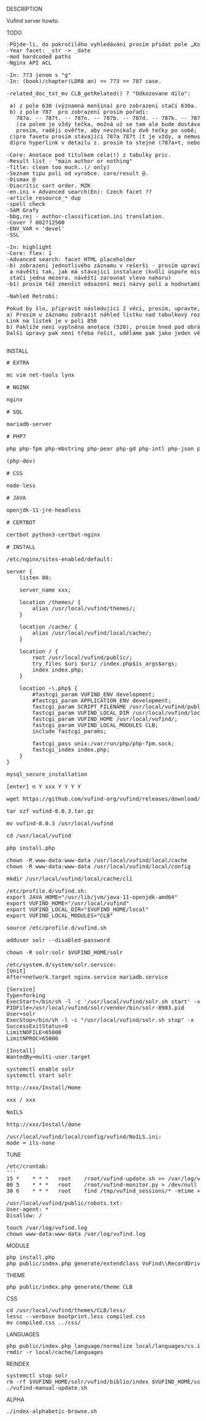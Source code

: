 DESCRIPTION

Vufind server howto.

TODO
<pre>
-Půjde-li, do pokročilého vyhledávání prosím přidat pole „Konspekt“ (=“Obor“=072a), „MDT“, „OCR přepis RETROBI“, „Aktuální excerpce“, „Ukončená excerpce“, „Systémové číslo“ a „Excerptor“  (v klidu v tomto pořadí)
-Year facet: _str -> _date
-mod hardcoded paths
-Nginx API ACL

-In: 773 jenom s "g"
-In: (book)/chapter(LDR8 an) => 773 == 787 case.

-related_doc_txt_mv CLB_getRelated() ? "Odkozovane dilo":

 a) z pole 630 (významná menšina) pro zobrazení stačí 630a. 630l. 630p. 630s
 b) z pole 787  pro zobrazení prosím pořadí:
   787a. -- 787t. -- 787n. -- 787b. -- 787d. -- 787k. -- 787h. -- 787x. -- 787z. [787-4]
   (za polem je vždy tečka, možná už se tam ale bude dostávat přímo ze záznamu;
   prosím, raději ověřte, aby nevznikaly dvě tečky po sobě; oddělující znak je spojovník = krátká pomlčka)
 c)pro fasetu prosím stávající 787a 787t (t je vždy, a nemusí být pokaždé) nebo 630alps
 d)pro hyperlink v detailu z. prosím to stejné (787a+t, nebo 630alps)

-Core: Anotace pod titulkem cela(!) z tabulky pric.
-Result list - "main author or nothing"
-Title: clean too much..(/ only)
-Seznam tipu poli od vyrobce. core/result @.
-Dismax @
-Diacritic sort order. MZK
-en.ini + Advanced search(En): Czech facet ??
-article_resource_* dup
-spell check
-SAM Grafy
-bbg,rej - author-classification.ini translation.
-Cover ? 002712500
-ENV_VAR = 'devel'
-SSL

-In: highlight
-Core: flex: 1
-Advanced search: facet HTML placeholder
-b) zobrazení jednotlivého záznamu v rešerši - prosím upravit zalomování
 a návěští tak, jak má stávající instalace (kvůli úspoře místa, tj. nedosazovat tabulátorem,
 stačí jedna mezera. návěští zarovnat vlevo nahoru)
-b1) prosím též zmenšit odsazení mezi názvy polí a hodnotami u zobrazení jednotlivého záznamu

-Nahled Retrobi:

Pokud by šlo, připravit následující 2 věci, prosím, upravte, pokud by to mělo být na delší úpravu, nechte být (ve stávající verzi to není)
a) Prosím u záznamu zobrazit náhled lístku nad tabulkový rozpis v proporcích dle vzoru zde: https://atelier-tippman.cz/UCL/webCLB/v6/VuFind_detail_RETROBI.html  (hned pod název);
Link na lístek je v poli 856
b) Pakliže není vyplněna anotace (520), prosím hned pod obrázek dát s návěštím „OCR přepis lístku:“ obsah pole 989a
Další úpravy pak není třeba řešit, uděláme pak jako jeden větší balík

</pre>
INSTALL
<pre>
# EXTRA

mc vim net-tools lynx

# NGINX

nginx

# SQL

mariadb-server

# PHP7

php php-fpm php-mbstring php-pear php-gd php-intl php-json php-ldap php-mysql php-xml php-soap php-curl

(php-dev)

# CSS

node-less

# JAVA

openjdk-11-jre-headless

# CERTBOT

certbot python3-certbot-nginx

# INSTALL

/etc/nginx/sites-enabled/default:

server {
	listen 80;

	server_name xxx;

	location /themes/ {
		alias /usr/local/vufind/themes/;
	}

	location /cache/ {
		alias /usr/local/vufind/local/cache/;
	}

	location / {
		root /usr/local/vufind/public/;
		try_files $uri $uri/ /index.php$is_args$args;
		index index.php;
	}

	location ~\.php$ {
		#fastcgi_param VUFIND_ENV development;
		#fastcgi_param APPLICATION_ENV development;
		fastcgi_param SCRIPT_FILENAME /usr/local/vufind/public/index.php;
		fastcgi_param VUFIND_LOCAL_DIR /usr/local/vufind/local/;
		fastcgi_param VUFIND_HOME /usr/local/vufind/;
		fastcgi_param VUFIND_LOCAL_MODULES CLB;
		include fastcgi_params;

		fastcgi_pass unix:/var/run/php/php-fpm.sock;
		fastcgi_index index.php;
	}
}

mysql_secure_installation

[enter] n Y xxx Y Y Y Y

wget https://github.com/vufind-org/vufind/releases/download/v8.0.3/vufind-8.0.3.tar.gz

tar xzf vufind-8.0.3.tar.gz

mv vufind-8.0.3 /usr/local/vufind

cd /usr/local/vufind

php install.php

chown -R www-data:www-data /usr/local/vufind/local/cache
chown -R www-data:www-data /usr/local/vufind/local/config

mkdir /usr/local/vufind/local/cache/cli

/etc/profile.d/vufind.sh:
export JAVA_HOME="/usr/lib/jvm/java-11-openjdk-amd64"
export VUFIND_HOME="/usr/local/vufind"
export VUFIND_LOCAL_DIR="$VUFIND_HOME/local"
export VUFIND_LOCAL_MODULES="CLB"

source /etc/profile.d/vufind.sh

adduser solr --disabled-password

chown -R solr:solr $VUFIND_HOME/solr

/etc/system.d/system/solr.service:
[Unit]
After=network.target nginx.service mariadb.service

[Service]
Type=forking
ExecStart=/bin/sh -l -c '/usr/local/vufind/solr.sh start' -x
PIDFile=/usr/local/vufind/solr/vendor/bin/solr-8983.pid
User=solr
ExecStop=/bin/sh -l -c "/usr/local/vufind/solr.sh stop" -x
SuccessExitStatus=0
LimitNOFILE=65000
LimitNPROC=65000

[Install]
WantedBy=multi-user.target

systemctl enable solr
systemctl start solr

http://xxx/Install/Home

xxx / xxx

NoILS

http://xxx/Install/done

/usr/local/vufind/local/config/vufind/NoILS.ini:
mode = ils-none
</pre>
TUNE
<pre>
/etc/crontab:
'''
15 *	* * *	root	/root/vufind-update.sh >> /var/log/vufind-update.log 2>&1 &
00 5	* * *	root	/root/vufind-monitor.py > /dev/null 2>&1 &
30 6	* * *	root	find /tmp/vufind_sessions/&ast; -mtime +5 -exec rm {} \; > /dev/null &

/usr/local/vufind/public/robots.txt:
User-agent: *
Disallow: /

touch /var/log/vufind.log
chown www-data:www-data /var/log/vufind.log
</pre>
MODULE
<pre>
php install.php
php public/index.php generate/extendclass VuFind\\RecordDriver\\SolrMarc CLB
</pre>
THEME
<pre>
php public/index.php generate/theme CLB
</pre>
CSS
<pre>
cd /usr/local/vufind/themes/CLB/less/
lessc --verbose bootprint.less compiled.css
mv compiled.css ../css/
</pre>
LANGUAGES
<pre>
php public/index.php language/normalize local/languages/cs.ini
rmdir -r local/cache/languages
</pre>
REINDEX
<pre>
systemctl stop solr
rm -rf $VUFIND_HOME/solr/vufind/biblio/index $VUFIND_HOME/solr/vufind/spell*
./vufind-manual-update.sh
</pre>
ALPHA
<pre>
./index-alphabetic-browse.sh
</pre>

